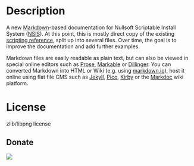 # Description

A new [Markdown](http://daringfireball.net/projects/markdown/)-based documentation for Nullsoft Scriptable Install System ([NSIS](http://nsis.sourceforge.net)). At this point, this is mostly direct copy of the existing [scripting reference](http://nsis.sourceforge.net/Docs/Chapter4.html#), split up into several files. Over time, the goal is to improve the documentation and add further examples.

Markdown files are easily readable as plain text, but can also be viewed in special online editors such as [Prose](http://prose.io/), [Markable](http://markable.in/) or [Dillinger](http://dillinger.io/). You can converted Markdown into HTML or Wiki (e.g. using [markdown.io](http://markdown.io)), host it online using flat file CMS such as [Jekyll](http://jekyllrb.com/), [Pico](http://pico.dev7studios.com/), [Kirby](http://getkirby.com/) or the [Markdoc](http://markdoc.org) wiki platform.

# License

zlib/libpng license

## Donate

[<img src="https://raw.github.com/balupton/flattr-buttons/master/badge-89x18.gif" />](https://flattr.com/submit/auto?user_id=idleberg&url=https://github.com/NSIS-Handbook/Documentation/&title=NSIS-Handbook&description=A%20new%20Markdown-based%20documentation%20for%20Nullsoft%20Scriptable%20Install%20System%20(NSIS).&language=en_GB&tags=nsis,documentation,manual,scripting%20reference,syntax,commands,markdown&hidden=0&category=software)